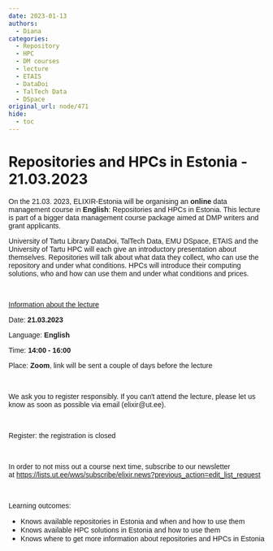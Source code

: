 ```yaml
---
date: 2023-01-13
authors:
  - Diana
categories:
  - Repository
  - HPC
  - DM courses
  - lecture
  - ETAIS
  - DataDoi
  - TalTech Data
  - DSpace
original_url: node/471
hide:
  - toc
---
```


# Repositories and HPCs in Estonia - 21.03.2023

<p class="rtejustify" dir="ltr"><span style="font-size:14px;"><span style="font-family:arial,helvetica,sans-serif;"><span id="docs-internal-guid-c5b2edc1-7fff-3593-431e-0f2025397e11">On the 21.03. 2023, ELIXIR-Estonia will be organising an </span><strong>online</strong> data management course in <strong>English</strong>: Repositories and HPCs in Estonia. This lecture is part of a bigger data management course package aimed at DMP writers and grant applicants.</span></span></p>

<p class="rtejustify" dir="ltr"><span style="font-size:14px;"><span style="font-family:arial,helvetica,sans-serif;"><span id="docs-internal-guid-c5b2edc1-7fff-3593-431e-0f2025397e11">University of Tartu Library DataDoi, TalTech Data, EMU DSpace, ETAIS and the University of Tartu HPC will each give an introductory presentation about themselves. Repositories will talk about what data they collect, who can use the repository and under what conditions. HPCs will introduce their computing solutions, who and how can use them and under what conditions and prices.&nbsp;</span></span></span></p>

<p>&nbsp;</p>

<p dir="ltr"><u><span style="font-size:14px;"><span style="font-family:arial,helvetica,sans-serif;"><span id="docs-internal-guid-c5b2edc1-7fff-3593-431e-0f2025397e11">Information about the lecture</span></span></span></u></p>

<p dir="ltr"><span style="font-size:14px;"><span style="font-family:arial,helvetica,sans-serif;"><span id="docs-internal-guid-c5b2edc1-7fff-3593-431e-0f2025397e11">Date: </span><strong>21.03.2023&nbsp;</strong></span></span></p>

<p dir="ltr"><span style="font-size:14px;"><span style="font-family:arial,helvetica,sans-serif;"><span id="docs-internal-guid-c5b2edc1-7fff-3593-431e-0f2025397e11">Language: <strong>English</strong></span></span></span></p>

<p dir="ltr"><span style="font-size:14px;"><span style="font-family:arial,helvetica,sans-serif;"><span id="docs-internal-guid-c5b2edc1-7fff-3593-431e-0f2025397e11">Time: </span><strong>14:00 - 16:00</strong></span></span></p>

<p dir="ltr"><span style="font-size:14px;"><span style="font-family:arial,helvetica,sans-serif;"><span id="docs-internal-guid-c5b2edc1-7fff-3593-431e-0f2025397e11">Place: </span><strong>Zoom</strong>, link will be sent a couple of days before the lecture</span></span></p>

<p>&nbsp;</p>

<p dir="ltr"><span style="font-size:14px;"><span style="font-family:arial,helvetica,sans-serif;"><span id="docs-internal-guid-c5b2edc1-7fff-3593-431e-0f2025397e11">We ask you to register responsibly. If you can't attend the lecture, please let us know as soon as possible via email (elixir@ut.ee).&nbsp;</span></span></span></p>

<p>&nbsp;</p>

<p dir="ltr"><span style="font-size:14px;"><span style="font-family:arial,helvetica,sans-serif;"><span id="docs-internal-guid-c5b2edc1-7fff-3593-431e-0f2025397e11">Register: the registration is closed</span></span></span></p>

<p>&nbsp;</p>

<p dir="ltr"><span style="font-size:14px;"><span style="font-family:arial,helvetica,sans-serif;"><span id="docs-internal-guid-c5b2edc1-7fff-3593-431e-0f2025397e11">In order to not miss out a course next time, subscribe to our newsletter at&nbsp;</span></span></span><span style="font-size:14px;"><span style="font-family:arial,helvetica,sans-serif;"><span id="docs-internal-guid-c5b2edc1-7fff-3593-431e-0f2025397e11"><a href="https://lists.ut.ee/wws/subscribe/elixir.news?previous_action=edit_list_request">https://lists.ut.ee/wws/subscribe/elixir.news?previous_action=edit_list_request</a></span>&nbsp;</span></span></p>

<p>&nbsp;</p>

<p dir="ltr"><span style="font-size:14px;"><span style="font-family:arial,helvetica,sans-serif;"><span id="docs-internal-guid-c5b2edc1-7fff-3593-431e-0f2025397e11">Learning outcomes:&nbsp;</span></span></span></p>

<ul dir="ltr">
	<li><span style="font-size:14px;"><span style="font-family:arial,helvetica,sans-serif;"><span id="docs-internal-guid-c5b2edc1-7fff-3593-431e-0f2025397e11">Knows available repositories in Estonia and when and how to use them</span></span></span></li>
	<li><span style="font-size:14px;"><span style="font-family:arial,helvetica,sans-serif;"><span id="docs-internal-guid-c5b2edc1-7fff-3593-431e-0f2025397e11">Knows available HPC solutions in Estonia and how to use them</span></span></span></li>
	<li><span style="font-size:14px;"><span style="font-family:arial,helvetica,sans-serif;"><span id="docs-internal-guid-c5b2edc1-7fff-3593-431e-0f2025397e11">Knows where to get more information about repositories and HPCs in Estonia</span></span></span></li>
</ul>

<div>&nbsp;</div>

